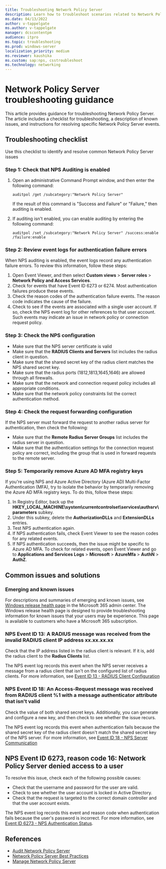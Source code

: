 ```yaml
---
title: Troubleshooting Network Policy Server
description: Learn how to troubleshoot scenarios related to Network Policy Server (NPS).
ms.date: 04/13/2022
author: v-tappelgate
ms.author: v-tappelgate
manager: dcscontentpm
audience: itpro
ms.topic: troubleshooting
ms.prod: windows-server
localization_priority: medium
ms.reviewer: kaushika
ms.custom: sap:nps, csstroubleshoot
ms.technology: networking
---
```


# Network Policy Server troubleshooting guidance

This article provides guidance for troubleshooting Network Policy Server. The article includes a checklist for troubleshooting, a description of known issues, and instructions for resolving specific Network Policy Server events.

## Troubleshooting checklist

Use this checklist to identify and resolve common Network Policy Server issues

### Step 1: Check that NPS Auditing is enabled

1. Open an administrative Command Prompt window, and then enter the following command:

   ```console
   auditpol /get /subcategory:"Network Policy Server"
   ```

   If the result of this command is "Success and Failure" or "Failure," then auditing is enabled.

1. If auditing isn't enabled, you can enable auditing by entering the following command:

   ```console
   auditpol /set /subcategory:"Network Policy Server" /success:enable /failure:enable
   ```

### Step 2: Review event logs for authentication failure errors

When NPS auditing is enabled, the event logs record any authentication failure errors. To review this information, follow these steps:

1. Open Event Viewer, and then select **Custom views** > **Server roles** > **Network Policy and Access Services**.
1. Check for events that have Event ID 6273 or 6274. Most authentication failures produce these events.
1. Check the reason codes of the authentication failure events. The reason code indicates the cause of the failure.
1. Check to see if the events are associated with a single user account. If so, check the NPS event log for other references to that user account. Such events may indicate an issue in network policy or connection request policy.

### Step 3: Check the NPS configuration

- Make sure that the NPS server certificate is valid
- Make sure that the **RADIUS Clients and Servers** list includes the radius client in question.
- Make sure that the shared secret key of the radius client matches the NPS shared secret key.
- Make sure that the radius ports (1812,1813,1645,1646) are allowed through all firewalls.
- Make sure that the network and connection request policy includes all appropriate conditions.
- Make sure that the network policy constraints list the correct authentication method.

### Step 4: Check the request forwarding configuration

If the NPS server must forward the request to another radius server for authentication, then check the following:

- Make sure that the **Remote Radius Server Groups** list includes the radius server in question.
- Make sure that the authentication settings for the connection request policy are correct, including the group that is used in forward requests to the remote server.

### Step 5: Temporarily remove Azure AD MFA registry keys

If you're using NPS and Azure Active Directory (Azure AD) Multi-Factor Authentication (MFA), try to isolate the behavior by temporarily removing the Azure AD MFA registry keys. To do this, follow these steps:

1. In Registry Editor, back up the **HKEY_LOCAL_MACHINE\system\currentcontrolset\services\authsrv\parameters** subkey.
1. Under this subkey, delete the **AuthorizationDLLs** and **ExtensionDLLs** entries.
1. Test NPS authentication again.
1. If NPS authentication fails, check Event Viewer to see the reason codes for any related events.
1. If NPS authentication succeeds, then the issue might be specific to Azure AD MFA. To check for related events, open Event Viewer and go to **Applications and Services Logs** > **Microsoft** > **AzureMfa** > **AuthN** > **AuthZ**.

## Common issues and solutions

### Emerging and known issues

For descriptions and summaries of emerging and known issues, see [Windows release health page](https://admin.microsoft.com/adminportal/home?#/windowsreleasehealth) in the Microsoft 365 admin center. The Windows release health page is designed to provide troubleshooting information for known issues that your users may be experience. This page is available to customers who have a Microsoft 365 subscription.

### NPS Event ID 13: A RADIUS message was received from the invalid RADIUS client IP address xx.xx.xx.xx

Check that the IP address listed in the radius client is relevant. If it is, add the radius client to the **Radius Clients** list.

The NPS event log records this event when the NPS server receives a message from a radius client that isn't on the configured list of radius clients. For more information, see [Event ID 13 - RADIUS Client Configuration](/previous-versions/windows/it-pro/windows-server-2008-R2-and-2008/dd316135(v=ws.10))

### NPS Event ID 18: An Access-Request message was received from RADIUS client %1 with a message authenticator attribute that isn't valid

Check the value of both shared secret keys. Additionally, you can generate and configure a new key, and then check to see whether the issue recurs.

The NPS event log records this event when authentication fails because the shared secret key of the radius client doesn't match the shared secret key of the NPS server. For more information, see [Event ID 18 - NPS Server Communication](/previous-versions/windows/it-pro/windows-server-2008-R2-and-2008/cc735343(v=ws.10))

## NPS Event ID 6273, reason code 16: Network Policy Server denied access to a user

To resolve this issue, check each of the following possible causes:

- Check that the username and password for the user are valid.
- Check to see whether the user account is locked in Active Directory.
- Check that the request is targeted to the correct domain controller and that the user account exists.

The NPS event log records this event and reason code when authentication fails because the user's password is incorrect. For more information, see [Event ID 6273 - NPS Authentication Status](/previous-versions/windows/it-pro/windows-server-2008-r2-and-2008/dd316172(v=ws.10)).

## References

- [Audit Network Policy Server](/windows/security/threat-protection/auditing/audit-network-policy-server)
- [Network Policy Server Best Practices](/windows-server/networking/technologies/nps/nps-best-practices)
- [Manage Network Policy Server](/windows-server/networking/technologies/nps/nps-manage-top)
